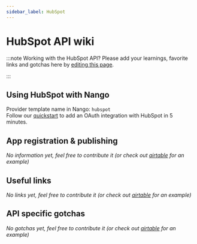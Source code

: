 ```yaml
---
sidebar_label: HubSpot
---
```


# HubSpot API wiki

:::note Working with the HubSpot API?
Please add your learnings, favorite links and gotchas here by [editing this page](https://github.com/nangohq/nango/tree/master/docs/docs/providers/hubspot.md).

:::

## Using HubSpot with Nango

Provider template name in Nango: `hubspot`  
Follow our [quickstart](../quickstart.md) to add an OAuth integration with HubSpot in 5 minutes.

## App registration & publishing

_No information yet, feel free to contribute it (or check out [airtable](airtable.md) for an example)_

## Useful links

_No links yet, feel free to contribute it (or check out [airtable](airtable.md) for an example)_

## API specific gotchas

_No gotchas yet, feel free to contribute it (or check out [airtable](airtable.md) for an example)_
